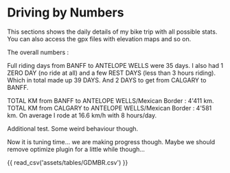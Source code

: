 # Driving by Numbers

This sections shows the daily details of my bike trip with all possible stats. You can also access the gpx files with elevation maps and so on.

The overall numbers :

Full riding days from BANFF to ANTELOPE WELLS were 35 days.
I also had 1 ZERO DAY (no ride at all) and a few REST DAYS (less than 3 hours riding). Which in total made up 39 DAYS. And 2 DAYS to get from CALGARY to BANFF. 

TOTAL KM from BANFF to ANTELOPE WELLS/Mexican Border : 4'411 km.
TOTAL KM from CALGARY to ANTELOPE WELLS/Mexican Border : 4'581 km.
On average I rode at 16.6 km/h with 8 hours/day.

<script src="https://unpkg.com/tabulator-tables/dist/js/tabulator.js"></script>
<script src="/f3/javascripts/tabulator.js"> </script>

<div id="example-table"></div>

Additional test. Some weird behaviour though.

<div id="checkerboard-table"></div>

Now it is tuning time... we are making progress though.
Maybe we should remove optimize plugin for a little while though...

<div id="GDMBR"></div>

{{ read_csv('assets/tables/GDMBR.csv') }}

